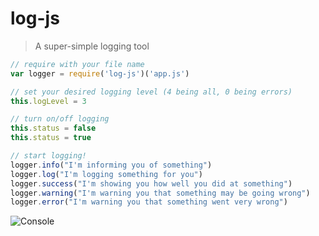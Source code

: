 # log-js

> A super-simple logging tool

```node.js
// require with your file name
var logger = require('log-js')('app.js')

// set your desired logging level (4 being all, 0 being errors)
this.logLevel = 3

// turn on/off logging
this.status = false
this.status = true

// start logging!
logger.info("I'm informing you of something")
logger.log("I'm logging something for you")
logger.success("I'm showing you how well you did at something")
logger.warning("I'm warning you that something may be going wrong")
logger.error("I'm warning you that something went very wrong")
```

![Console](https://i.imgur.com/tZyMx6k.png)
